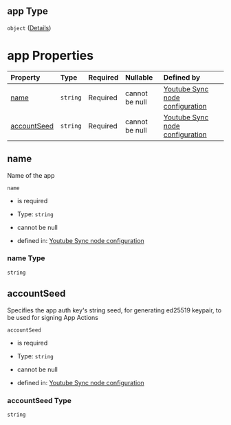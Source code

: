 ## app Type

`object` ([Details](definition-properties-joystream-properties-app.md))

# app Properties

| Property                    | Type     | Required | Nullable       | Defined by                                                                                                                                                                                                                   |
| :-------------------------- | :------- | :------- | :------------- | :--------------------------------------------------------------------------------------------------------------------------------------------------------------------------------------------------------------------------- |
| [name](#name)               | `string` | Required | cannot be null | [Youtube Sync node configuration](definition-properties-joystream-properties-app-properties-name.md "https://joystream.org/schemas/youtube-synch/config#/properties/joystream/properties/app/properties/name")               |
| [accountSeed](#accountseed) | `string` | Required | cannot be null | [Youtube Sync node configuration](definition-properties-joystream-properties-app-properties-accountseed.md "https://joystream.org/schemas/youtube-synch/config#/properties/joystream/properties/app/properties/accountSeed") |

## name

Name of the app

`name`

*   is required

*   Type: `string`

*   cannot be null

*   defined in: [Youtube Sync node configuration](definition-properties-joystream-properties-app-properties-name.md "https://joystream.org/schemas/youtube-synch/config#/properties/joystream/properties/app/properties/name")

### name Type

`string`

## accountSeed

Specifies the app auth key's string seed, for generating ed25519 keypair, to be used for signing App Actions

`accountSeed`

*   is required

*   Type: `string`

*   cannot be null

*   defined in: [Youtube Sync node configuration](definition-properties-joystream-properties-app-properties-accountseed.md "https://joystream.org/schemas/youtube-synch/config#/properties/joystream/properties/app/properties/accountSeed")

### accountSeed Type

`string`
